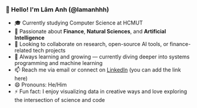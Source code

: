 ### 👋 Hello! I'm Lâm Anh (@lamanhhh)

- 🎓 Currently studying Computer Science at HCMUT  
- 👀 Passionate about **Finance**, **Natural Sciences**, and **Artificial Intelligence**  
- 🤝 Looking to collaborate on research, open-source AI tools, or finance-related tech projects  
- 🌱 Always learning and growing — currently diving deeper into systems programming and machine learning  
- 📫 Reach me via email or connect on [LinkedIn](#) (you can add the link here)  
- 😄 Pronouns: He/Him  
- ⚡ Fun fact: I enjoy visualizing data in creative ways and love exploring the intersection of science and code  


<!---
lamanhhh/lamanhhh is a ✨ special ✨ repository because its `README.md` (this file) appears on your GitHub profile.
You can click the Preview link to take a look at your changes.
--->
